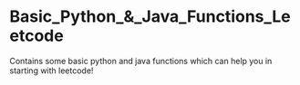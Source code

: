 # Basic_Python_&_Java_Functions_Leetcode
Contains some basic python and java functions which can help you in starting with leetcode!
